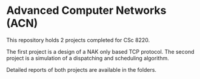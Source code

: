 # Advanced Computer Networks (ACN)

This repository holds 2 projects completed for CSc 8220.

The first project is a design of a NAK only based TCP protocol.
The second project is a simulation of a dispatching and scheduling algorithm.

Detailed reports of both projects are available in the folders. 